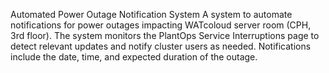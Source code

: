 Automated Power Outage Notification System
A system to automate notifications for power outages impacting WATcoloud server room (CPH, 3rd floor).
The system monitors the PlantOps Service Interruptions page to detect relevant updates and notify cluster users as needed.
Notifications include the date, time, and expected duration of the outage.
